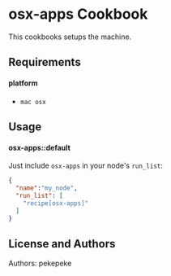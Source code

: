osx-apps Cookbook
=================
This cookbooks setups the machine.

Requirements
------------

#### platform
- `mac osx`

Usage
-----
#### osx-apps::default

Just include `osx-apps` in your node's `run_list`:

```json
{
  "name":"my_node",
  "run_list": [
    "recipe[osx-apps]"
  ]
}
```

<!--
Contributing
------------
TODO: (optional) If this is a public cookbook, detail the process for contributing. If this is a private cookbook, remove this section.

e.g.
1. Fork the repository on Github
2. Create a named feature branch (like `add_component_x`)
3. Write you change
4. Write tests for your change (if applicable)
5. Run the tests, ensuring they all pass
6. Submit a Pull Request using Github
-->

License and Authors
-------------------
Authors: pekepeke
